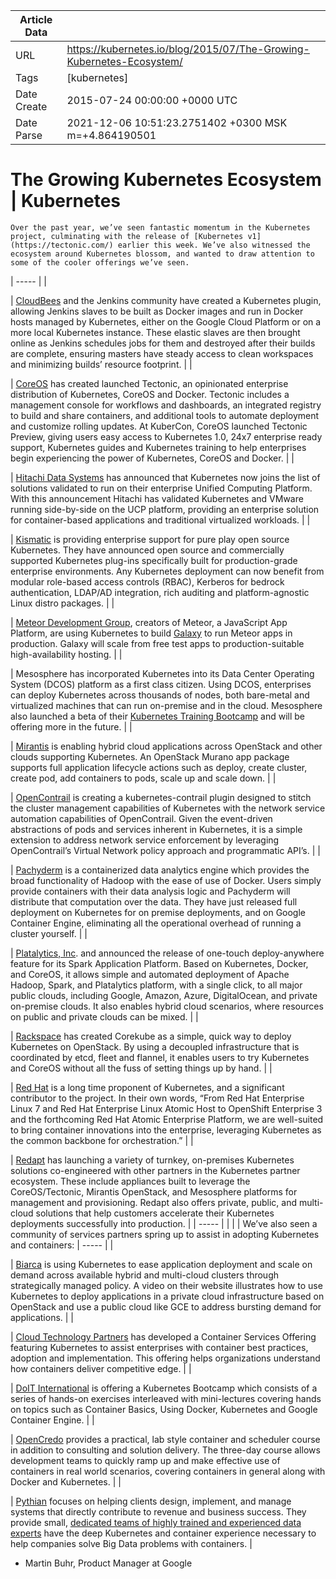 |             Article Data             ||
| ----------------- | ----------------- |
| URL               | https://kubernetes.io/blog/2015/07/The-Growing-Kubernetes-Ecosystem/        |
| Tags              | [kubernetes]       |
| Date Create       | 2015-07-24 00:00:00 &#43;0000 UTC |
| Date Parse        | 2021-12-06 10:51:23.2751402 &#43;0300 MSK m=&#43;4.864190501  |

#  The Growing Kubernetes Ecosystem  | Kubernetes

	
	
	
	
	Over the past year, we’ve seen fantastic momentum in the Kubernetes project, culminating with the release of [Kubernetes v1](https://tectonic.com/) earlier this week. We’ve also witnessed the ecosystem around Kubernetes blossom, and wanted to draw attention to some of the cooler offerings we’ve seen.
| ----- |
|

|
[CloudBees](https://www.hds.com/corporate/press-analyst-center/press-releases/2015/gl150721.html) and the Jenkins community have created a Kubernetes plugin, allowing Jenkins slaves to be built as Docker images and run in Docker hosts managed by Kubernetes, either on the Google Cloud Platform or on a more local Kubernetes instance. These elastic slaves are then brought online as Jenkins schedules jobs for them and destroyed after their builds are complete, ensuring masters have steady access to clean workspaces and minimizing builds’ resource footprint.
|
|

|
[CoreOS](https://www.kismatic.com/) has created launched Tectonic, an opinionated enterprise distribution of Kubernetes, CoreOS and Docker. Tectonic includes a management console for workflows and dashboards, an integrated registry to build and share containers, and additional tools to automate deployment and customize rolling updates. At KuberCon, CoreOS launched Tectonic Preview, giving users easy access to Kubernetes 1.0, 24x7 enterprise ready support, Kubernetes guides and Kubernetes training to help enterprises begin experiencing the power of Kubernetes, CoreOS and Docker.
|
|

|
[Hitachi Data Systems](http://info.meteor.com/blog/meteor-and-a-galaxy-of-containers-with-kubernetes) has announced that Kubernetes now joins the list of solutions validated to run on their enterprise Unified Computing Platform. With this announcement Hitachi has validated Kubernetes and VMware running side-by-side on the UCP platform, providing an enterprise solution for container-based applications and traditional virtualized workloads.
|
|

|
[Kismatic](https://mesosphere.com/training/kubernetes/) is providing enterprise support for pure play open source Kubernetes. They have announced open source and commercially supported Kubernetes plug-ins specifically built for production-grade enterprise environments. Any Kubernetes deployment can now benefit from modular role-based access controls (RBAC), Kerberos for bedrock authentication, LDAP/AD integration, rich auditing and platform-agnostic Linux distro packages.
|
|

|
[Meteor Development Group](https://www.mirantis.com/blog/kubernetes-docker-mirantis-openstack-6-1/), creators of Meteor, a JavaScript App Platform, are using Kubernetes to build [Galaxy](https://www.mirantis.com/blog/kubernetes-docker-mirantis-openstack-6-1/) to run Meteor apps in production. Galaxy will scale from free test apps to production-suitable high-availability hosting.
|
|

|
Mesosphere has incorporated Kubernetes into its Data Center Operating System (DCOS) platform as a first class citizen. Using DCOS, enterprises can deploy Kubernetes across thousands of nodes, both bare-metal and virtualized machines that can run on-premise and in the cloud.  Mesosphere also launched a beta of their [Kubernetes Training Bootcamp](http://www.opencontrail.org/opencontrail-kubernetes-integration/) and will be offering more in the future.
|
|

|
[Mirantis](http://pachyderm.io/) is enabling hybrid cloud applications across OpenStack and other clouds supporting Kubernetes. An OpenStack Murano app package supports full application lifecycle actions such as deploy, create cluster, create pod, add containers to pods, scale up and scale down.
|
|

|
[OpenContrail](http://www.platalytics.com/) is creating a kubernetes-contrail plugin designed to stitch the cluster management capabilities of Kubernetes with the network service automation capabilities of OpenContrail. Given the event-driven abstractions of pods and services inherent in Kubernetes, it is a simple extension to address network service enforcement by leveraging OpenContrail’s Virtual Network policy approach and programmatic API’s.
|
|

|
[Pachyderm](https://github.com/metral/corekube) is a containerized data analytics engine which provides the broad functionality of Hadoop with the ease of use of Docker. Users simply provide containers with their data analysis logic and Pachyderm will distribute that computation over the data. They have just released full deployment on Kubernetes for on premise deployments, and on Google Container Engine, eliminating all the operational overhead of running a cluster yourself.
|
|

|
[Platalytics, Inc](http://www.redhat.com/en/about/blog/welcoming-kubernetes-officially-enterprise-open-source-world). and announced the release of one-touch deploy-anywhere feature for its Spark Application Platform. Based on Kubernetes, Docker, and CoreOS, it allows simple and automated deployment of Apache Hadoop, Spark, and Platalytics platform, with a single click, to all major public clouds, including Google, Amazon, Azure, DigitalOcean, and private on-premise clouds. It also enables hybrid cloud scenarios, where resources on public and private clouds can be mixed.
|
|

|
[Rackspace](https://github.com/metral/corekube) has created Corekube as a simple, quick way to deploy Kubernetes on OpenStack. By using a decoupled infrastructure that is coordinated by etcd, fleet and flannel, it enables users to try Kubernetes and CoreOS without all the fuss of setting things up by hand.
|
|

|
[Red Hat](http://www.redhat.com/en/about/blog/welcoming-kubernetes-officially-enterprise-open-source-world) is a long time proponent of Kubernetes, and a significant contributor to the project. In their own words, “From Red Hat Enterprise Linux 7 and Red Hat Enterprise Linux Atomic Host to OpenShift Enterprise 3 and the forthcoming Red Hat Atomic Enterprise Platform, we are well-suited to bring container innovations into the enterprise, leveraging Kubernetes as the common backbone for orchestration.”
|
|

|
[Redapt](http://www.redapt.com/kubernetes/%20%E2%80%8E) has launching a variety of turnkey, on-premises Kubernetes solutions co-engineered with other partners in the Kubernetes partner ecosystem. These include appliances built to leverage the CoreOS/Tectonic, Mirantis OpenStack, and Mesosphere platforms for management and provisioning. Redapt also offers private, public, and multi-cloud solutions that help customers accelerate their Kubernetes deployments successfully into production.
|
| ----- |
|
|
|
We’ve also seen a community of services partners spring up to assist in adopting Kubernetes and containers:
| ----- |
|

|
[Biarca](http://biarca.io/building-distributed-multi-cloud-applications-using-kubernetes-and-containers/) is using Kubernetes to ease application deployment and scale on demand across available hybrid and multi-cloud clusters through strategically managed policy. A video on their website illustrates how to use Kubernetes to deploy applications in a private cloud infrastructure based on OpenStack and use a public cloud like GCE to address bursting demand for applications.
|
|

|
[Cloud Technology Partners](http://www.cloudtp.com/container-adoption-services/) has developed a Container Services Offering featuring Kubernetes to assist enterprises with container best practices, adoption and implementation. This offering helps organizations understand how containers deliver competitive edge.
|
|

|
[DoIT International](http://doit-intl.com/kubernetes) is offering a Kubernetes Bootcamp which consists of a series of hands-on exercises interleaved with mini-lectures covering hands on topics such as Container Basics, Using Docker, Kubernetes and Google Container Engine.
|
|

|
[OpenCredo](https://www.opencredo.com/2015/04/20/kubernetes/) provides a practical, lab style container and scheduler course in addition to consulting and solution delivery.  The three-day course allows development teams to quickly ramp up and make effective use of containers in real world scenarios, covering containers in general along with Docker and Kubernetes.
|
|

|
[Pythian](http://www.pythian.com/google-kubernetes/) focuses on helping clients design, implement, and manage systems that directly contribute to revenue and business success. They provide small, [dedicated teams of highly trained and experienced data experts](http://www.pythian.com/blog/lessons-learned-kubernetes/) have the deep Kubernetes and container experience necessary to help companies solve Big Data problems with containers.
|
- Martin Buhr, Product Manager at Google


	

	


